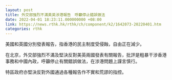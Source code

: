 ```yaml
---
layout: post
title: 外交部強烈不滿美英涉港報告　呼籲停止錯誤做法
date: 2022-04-01 18:23:11.000000000 +08:00
link: https://news.rthk.hk/rthk/ch/component/k2/1642073-20220401.htm
categories: rthk
---
```


美國和英國分別發表報告，指香港的民主制度受侵蝕，自由正在減少。

在北京，外交部強烈不滿及堅決反對美英兩國發表有關報告，批評是粗暴干涉香港事務和中國內政，呼籲停止有關錯誤做法，在涉港問題上謹言慎行。

特區政府亦堅決反對外國通過各種報告作不實和荒謬的指控。
